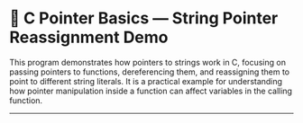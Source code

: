 # 📌 C Pointer Basics — String Pointer Reassignment Demo

This program demonstrates how pointers to strings work in C, focusing on passing pointers to functions, dereferencing them, and reassigning them to point to different string literals. It is a practical example for understanding how pointer manipulation inside a function can affect variables in the calling function.

---